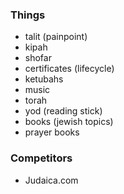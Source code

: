 ### Things

- talit (painpoint)
- kipah
- shofar
- certificates (lifecycle)
- ketubahs
- music
- torah
- yod (reading stick)
- books (jewish topics)
- prayer books

### Competitors

- Judaica.com
